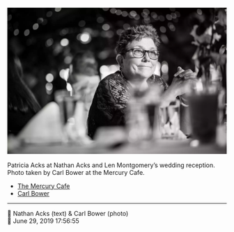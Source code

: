 ![Patricia Acks at Nathan Acks and Len Montgomery’s wedding reception](assets/ec50cf0ecab938e7d7ba25b38647886e.webp)

Patricia Acks at Nathan Acks and Len Montgomery’s wedding reception. Photo taken by Carl Bower at the Mercury Cafe.

* [The Mercury Cafe](http://mercurycafe.com)
* [Carl Bower](https://carlbowerphotos.com)

- - - -

<span aria-hidden="true">👥</span> Nathan Acks (text) & Carl Bower (photo)  
<span aria-hidden="true">📅</span> June 29, 2019 17:56:55
